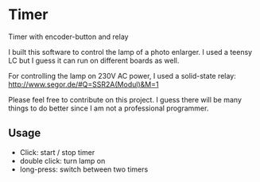 # Timer
Timer with encoder-button and relay

I built this software to control the lamp of a photo enlarger. I used a teensy LC but I guess it can run on different boards as well.

For controlling the lamp on 230V AC power, I used a solid-state relay:
http://www.segor.de/#Q=SSR2A(Modul)&M=1

Please feel free to contribute on this project. I guess there will be many things to do better since I am not a professional programmer.

Usage
------
* Click: start / stop timer
* double click: turn lamp on
* long-press: switch between two timers

